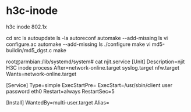 # h3c-inode
h3c inode 802.1x

cd src
ls
autoupdate
ls -la
autoreconf
automake --add-missing
ls
vi configure.ac
automake --add-missing
ls
./configure
make
vi md5-buildin/md5_dgst.c
make

root@armbian:/lib/systemd/system# cat njit.service
[Unit]
Description=njit H3C inode process
After=network-online.target syslog.target nfw.target
Wants=network-online.target

[Service]
Type=simple
ExecStartPre=
ExecStart=/usr/sbin/client user password  eth0
Restart=always
RestartSec=5

[Install]
WantedBy=multi-user.target
Alias=
